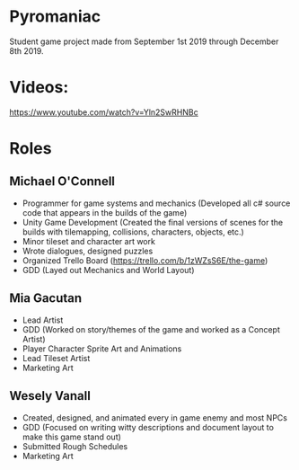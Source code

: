 # Pyromaniac
Student game project made from September 1st 2019 through December 8th 2019.

# Videos:
https://www.youtube.com/watch?v=Yln2SwRHNBc

# Roles
## Michael O'Connell
- Programmer for game systems and mechanics (Developed all c# source code that appears in the builds of the game)
- Unity Game Development (Created the final versions of scenes for the builds with tilemapping, collisions, characters, objects, etc.)
- Minor tileset and character art work
- Wrote dialogues, designed puzzles
- Organized Trello Board (https://trello.com/b/1zWZsS6E/the-game)
- GDD (Layed out Mechanics and World Layout)

## Mia Gacutan
- Lead Artist
- GDD (Worked on story/themes of the game and worked as a Concept Artist)
- Player Character Sprite Art and Animations
- Lead Tileset Artist
- Marketing Art

## Wesely Vanall
- Created, designed, and animated every in game enemy and most NPCs
- GDD (Focused on writing witty descriptions and document layout to make this game stand out)
- Submitted Rough Schedules
- Marketing Art 
